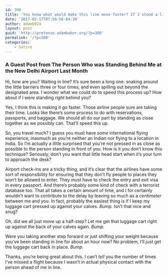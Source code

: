 ```yaml
---
id: 300
title: 'You know what would make this line move faster? If I stood a little closer to you'
date: '2017-02-17T07:58:56-04:30'
author: adamb924
layout: post
guid: 'http://pretense.adambaker.org/?p=300'
permalink: '/?p=300'
categories:
    - Satire
---
```


### A Guest Post from The Person Who was Standing Behind Me at the New Delhi Airport Last Month

Hi, how are you? Waiting in line? It’s sure been a long one: snaking around the little barriers three or four times, and even spilling out beyond the designated area. I wonder what we could do to speed this process up? How about if I were standing *right* behind you?

Yes, I think this is making it go faster. Those airline people sure are taking their time. Looks like there’s some process to do with reservations, passports, and baggage. We should all do our part by standing as close together as we possibly can. That’ll speed this up.

So, you travel much? I guess you must have *some* international flying experience, inasmuch as you’re neither an Indian nor flying to a location in India. So I’m actually a little surprised that you’re not pressed in as close as possible to the person standing in front of you. How is it you don’t know this technique? Seriously, don’t you want that little head start when it’s your turn to approach the desk?

Airport check-ins are a tricky thing, and it’s clear that the airlines have some sort of responsibility for ensuring that they don’t fly people to places they won’t be allowed to enter. They must have to check the entry and exit visa in every passport. And there’s probably some kind of check with a terrorist database too. That all takes a certain amount of time, and I for certainly wouldn’t want to contribute to the delay by leaving so much as a *centimeter* between me and you. In fact, probably the easiest thing is if I keep my luggage cart pressed up against your calves. *Bump.* Isn’t that nice and snug?

Oh, did we all just move up a half-step? Let me get that luggage cart right up against the back of your calves again. *Bump.*

Were you taking another step forward or just shifting your weight because you’ve been standing in line for about an hour now? No problem, I’ll just get the luggage cart back in place. *Bump.*

Thanks, you’re being great about this. I can’t *tell* you the number of times I’ve missed a flight because I wasn’t in actual physical contact with the person ahead of me in line.